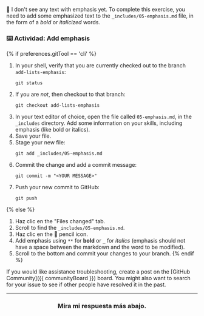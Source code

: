 :thinking: I don't see any text with emphasis yet. To complete this exercise, you need to add some emphasized text to the `_includes/05-emphasis.md` file, in the form of a *bold* or _italicized_ words.

### :keyboard: Actividad: Add emphasis

{% if preferences.gitTool == 'cli' %}
1. In your shell, verify that you are currently checked out to the branch `add-lists-emphasis`:
      ```shell
      git status
      ```
1. If you are _not_, then checkout to that branch:
      ```shell
      git checkout add-lists-emphasis
      ```
1. In your text editor of choice, open the file called `05-emphasis.md`, in the `_includes` directory. Add some information on your skills, including emphasis (like bold or italics).
1. Save your file.
1. Stage your new file:
      ```shell
      git add _includes/05-emphasis.md
      ```
1. Commit the change and add a commit message:
      ```shell
      git commit -m "<YOUR MESSAGE>"
      ```
1. Push your new commit to GitHub:
      ```shell
      git push
      ```
{% else %}
1. Haz clic en the "Files changed" tab.
1. Scroll to find the `_includes/05-emphasis.md`.
1. Haz clic en the :pencil: pencil icon.
1. Add emphasis using `**` for **bold** or `_` for _italics_ (emphasis should not have a space between the markdown and the word to be modified).
1. Scroll to the bottom and commit your changes to your branch.
{% endif %}

If you would like assistance troubleshooting, create a post on the [GitHub Community]({{ communityBoard }}) board. You might also want to search for your issue to see if other people have resolved it in the past.

<hr>
<h3 align="center">Mira mi respuesta más abajo.</h3>
